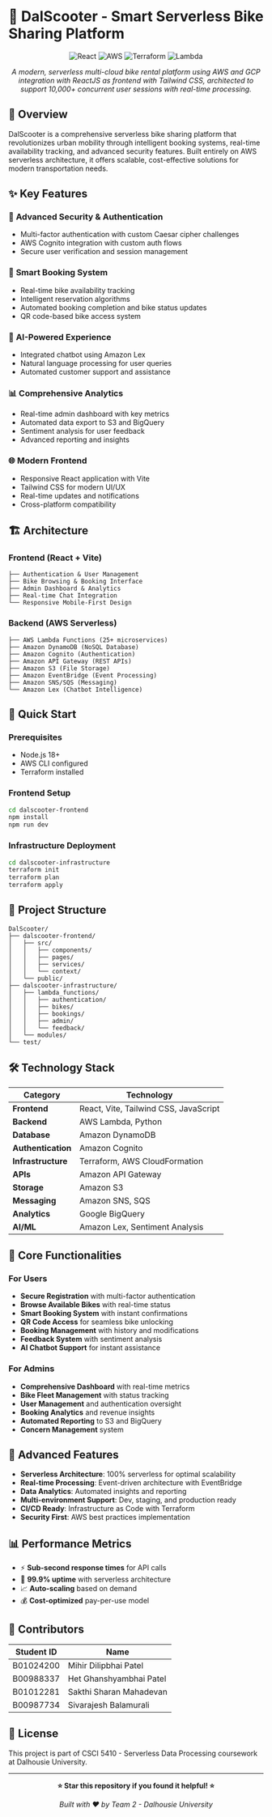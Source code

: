 # 🛴 DalScooter - Smart Serverless Bike Sharing Platform

<div align="center">

![React](https://img.shields.io/badge/React-20232A?style=for-the-badge&logo=react&logoColor=61DAFB)
![AWS](https://img.shields.io/badge/Amazon_AWS-232F3E?style=for-the-badge&logo=amazon-aws&logoColor=white)
![Terraform](https://img.shields.io/badge/Terraform-7B42BC?style=for-the-badge&logo=terraform&logoColor=white)
![Lambda](https://img.shields.io/badge/AWS_Lambda-FF9900?style=for-the-badge&logo=aws-lambda&logoColor=white)

_A modern, serverless multi-cloud bike rental platform using AWS and GCP integration with ReactJS as frontend with Tailwind CSS, architected to support 10,000+ concurrent user sessions with real-time processing._

</div>

## 🌟 Overview

DalScooter is a comprehensive serverless bike sharing platform that revolutionizes urban mobility through intelligent booking systems, real-time availability tracking, and advanced security features. Built entirely on AWS serverless architecture, it offers scalable, cost-effective solutions for modern transportation needs.

## ✨ Key Features

### 🔐 **Advanced Security & Authentication**

- Multi-factor authentication with custom Caesar cipher challenges
- AWS Cognito integration with custom auth flows
- Secure user verification and session management

### 📱 **Smart Booking System**

- Real-time bike availability tracking
- Intelligent reservation algorithms
- Automated booking completion and bike status updates
- QR code-based bike access system

### 🤖 **AI-Powered Experience**

- Integrated chatbot using Amazon Lex
- Natural language processing for user queries
- Automated customer support and assistance

### 📊 **Comprehensive Analytics**

- Real-time admin dashboard with key metrics
- Automated data export to S3 and BigQuery
- Sentiment analysis for user feedback
- Advanced reporting and insights

### 🌐 **Modern Frontend**

- Responsive React application with Vite
- Tailwind CSS for modern UI/UX
- Real-time updates and notifications
- Cross-platform compatibility

## 🏗️ Architecture

### **Frontend (React + Vite)**

```
├── Authentication & User Management
├── Bike Browsing & Booking Interface
├── Admin Dashboard & Analytics
├── Real-time Chat Integration
└── Responsive Mobile-First Design
```

### **Backend (AWS Serverless)**

```
├── AWS Lambda Functions (25+ microservices)
├── Amazon DynamoDB (NoSQL Database)
├── Amazon Cognito (Authentication)
├── Amazon API Gateway (REST APIs)
├── Amazon S3 (File Storage)
├── Amazon EventBridge (Event Processing)
├── Amazon SNS/SQS (Messaging)
└── Amazon Lex (Chatbot Intelligence)
```

## 🚀 Quick Start

### Prerequisites

- Node.js 18+
- AWS CLI configured
- Terraform installed

### Frontend Setup

```bash
cd dalscooter-frontend
npm install
npm run dev
```

### Infrastructure Deployment

```bash
cd dalscooter-infrastructure
terraform init
terraform plan
terraform apply
```

## 📁 Project Structure

```
DalScooter/
├── dalscooter-frontend/
│   ├── src/
│   │   ├── components/
│   │   ├── pages/
│   │   ├── services/
│   │   └── context/
│   └── public/
├── dalscooter-infrastructure/
│   ├── lambda_functions/
│   │   ├── authentication/
│   │   ├── bikes/
│   │   ├── bookings/
│   │   ├── admin/
│   │   └── feedback/
│   └── modules/
└── test/
```

## 🛠️ Technology Stack

| Category           | Technology                            |
| ------------------ | ------------------------------------- |
| **Frontend**       | React, Vite, Tailwind CSS, JavaScript |
| **Backend**        | AWS Lambda, Python                    |
| **Database**       | Amazon DynamoDB                       |
| **Authentication** | Amazon Cognito                        |
| **Infrastructure** | Terraform, AWS CloudFormation         |
| **APIs**           | Amazon API Gateway                    |
| **Storage**        | Amazon S3                             |
| **Messaging**      | Amazon SNS, SQS                       |
| **Analytics**      | Google BigQuery                       |
| **AI/ML**          | Amazon Lex, Sentiment Analysis        |

## 🌟 Core Functionalities

### For Users

- **Secure Registration** with multi-factor authentication
- **Browse Available Bikes** with real-time status
- **Smart Booking System** with instant confirmations
- **QR Code Access** for seamless bike unlocking
- **Booking Management** with history and modifications
- **Feedback System** with sentiment analysis
- **AI Chatbot Support** for instant assistance

### For Admins

- **Comprehensive Dashboard** with real-time metrics
- **Bike Fleet Management** with status tracking
- **User Management** and authentication oversight
- **Booking Analytics** and revenue insights
- **Automated Reporting** to S3 and BigQuery
- **Concern Management** system

## 🔧 Advanced Features

- **Serverless Architecture**: 100% serverless for optimal scalability
- **Real-time Processing**: Event-driven architecture with EventBridge
- **Data Analytics**: Automated insights and reporting
- **Multi-environment Support**: Dev, staging, and production ready
- **CI/CD Ready**: Infrastructure as Code with Terraform
- **Security First**: AWS best practices implementation

## 📊 Performance Metrics

- ⚡ **Sub-second response times** for API calls
- 🔄 **99.9% uptime** with serverless architecture
- 📈 **Auto-scaling** based on demand
- 💰 **Cost-optimized** pay-per-use model

## 🤝 Contributors

| Student ID | Name                    |
| ---------- | ----------------------- |
| B01024200  | Mihir Dilipbhai Patel   |
| B00988337  | Het Ghanshyambhai Patel |
| B01012281  | Sakthi Sharan Mahadevan |
| B00987734  | Sivarajesh Balamurali   |

## 📄 License

This project is part of CSCI 5410 - Serverless Data Processing coursework at Dalhousie University.

---

<div align="center">

**⭐ Star this repository if you found it helpful! ⭐**

_Built with ❤️ by Team 2 - Dalhousie University_

</div>
